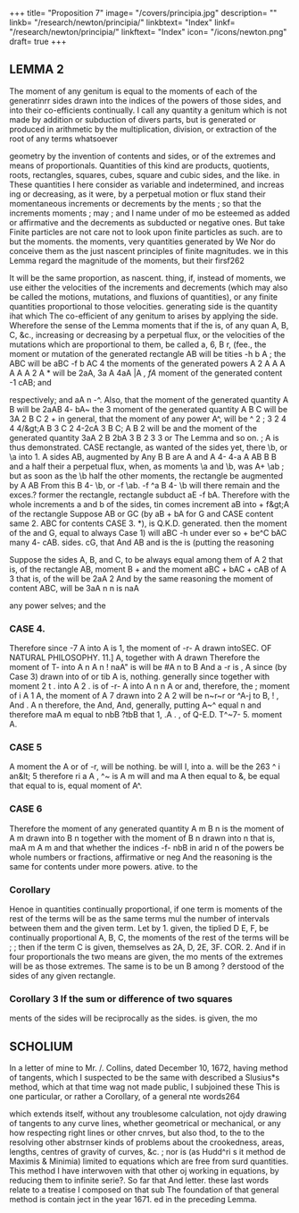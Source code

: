 +++
title= "Proposition 7"
image= "/covers/principia.jpg"
description= ""
linkb= "/research/newton/principia/"
linkbtext= "Index"
linkf= "/research/newton/principia/"
linkftext= "Index"
icon= "/icons/newton.png"
draft= true
+++

## LEMMA 2

The moment of any genitum is equal to the moments of each of the generatinrr sides drawn into the indices of the powers of those sides, and
into their co-efficients continually.
I call any quantity a genitum which is not made by addition or subduction of divers parts, but is generated or produced in arithmetic by the
multiplication, division, or extraction of the root of any terms whatsoever

geometry by the invention of contents and sides, or of the extremes and
means of proportionals. Quantities of this kind are products, quotients,
roots, rectangles, squares, cubes, square and cubic sides, and the like.
in
These quantities
I
here consider as variable and indetermined, and increas
ing or decreasing, as it were, by a perpetual motion or flux
stand their momentaneous increments or decrements by the
ments
;
so that the increments
moments
;
may
;
and
I
name
under
of
mo
be esteemed as added or affirmative
and the decrements as subducted or negative
ones.
But take
Finite particles are not
care not to look upon finite particles as such.
are to
but
the
moments.
the
moments,
very quantities generated by
We
Nor do
conceive them as the just nascent principles of finite magnitudes.
we in this Lemma regard the magnitude of the moments, but their firsf262

It will be the same proportion, as nascent.
thing, if, instead of moments,
we use either the velocities of the increments and decrements (which may
also be called the motions, mutations, and fluxions of
quantities), or any
finite quantities proportional to those velocities.
generating side is the quantity
ihat
which
The
co-efficient of
any
genitum to
arises by applying the
side.
Wherefore the sense of the
Lemma
moments
that if the
is,
of
any quan
A, B, C, &c., increasing or decreasing by a perpetual flux, or the
velocities of the mutations which are proportional to them, be called a, 6,
B
r, (fee., the moment or mutation of the generated rectangle AB will be
tities
-h b
A
;
the
ABC will be aBC -f b AC 4
the moments of the generated powers A 2 A
A A A A
A 2 A * will be 2aA, 3a A 4aA |A
*, fA*
moment
of the generated content
-1
cAB; and

respectively; and
aA n -^. Also,
that the moment of the generated quantity A B will be 2aAB 4- bA~ the
3
moment of the generated quantity A B C will be 3A 2 B C 2 +
in general, that the
moment
of any
power A^,
will be
^
2
;
3
2
4
4
4/&amp;gt;A
B 3 C 2 4-2cA 3 B C;
A B
2
will be
and the moment of the generated quantity
3aA 2 B
2bA 3 B
2
3
3
or
The Lemma
and so on.
;
A
is
thus demonstrated.
CASE
rectangle, as
wanted of the sides
yet, there
\b, or
\a into
1.
A
sides
AB, augmented by
Any
B
B are
A and
A 4- 4-a
A
AB
B
B
and
a
half their
a perpetual flux, when, as
moments \a and
\b,
was
A+
\ab ; but as soon as the
\b
half
the
other
moments, the rectangle be
augmented by
A
AB
From this
B 4- \b, or
-f \ab.
-f ^a B 4- \b
will
there
remain
and
the exces.?
former
the
rectangle,
rectangle subduct
aE -f bA. Therefore with the whole increments a and b of the sides, tin
comes
increment
aB
into
+
f&amp;gt;A
of the rectangle
Suppose AB
or GC (by
aB + bA for G and
CASE
content
same
2.
ABC
for contents
CASE
3.
*),
is
Q.K.D.
generated.
then
the moment of the
and
G,
equal to
always
Case 1) will
aBC
-h
under ever so
+
be^C
bAC
many
4-
cAB.
sides.
cG, that
And
AB and
is the
is
(putting
the reasoning

Suppose the sides A, B, and C, to be always equal among them
of A 2 that is, of the rectangle AB,
moment B +
and the moment aBC + bAC + cAB of A 3 that is, of the
will be 2aA
2
And by the same reasoning the moment of
content ABC, will be 3aA
n
n
is naA

any power
selves; and the

### CASE 4.

Therefore since
-7
A
into
A
is 1,
the
moment
of
-r-
A
drawn
intoSEC.
OF NATURAL PHILOSOPHY.
11.]
A, together with
A
drawn
Therefore the moment of
T- into
A n
A n
!
naA&quot;
is
will be
#A
n
to B
And
a
-r
is
,
A
since
(by Case 3)
drawn into
of
or
tib
A
is,
nothing.
generally since
together with
moment
2
t
.
into
A
2
.
is
of
-r-
A
into
A n
n
A
or
and, therefore, the
;
moment
of
i
A 1
A, the moment of
A 7
drawn
into
2 A 2
will be n~r~r or
^A-j
to B,
!
,
And
.
A n
therefore, the
And,
And, generally, putting A~^ equal
n
and therefore maA m
equal to nbB
?tbB
that
1,
.A
.
,
of
Q-E.D.
T^~7-
5.
moment
A.


### CASE 5
A
moment
the
A
or of
-r,
will be nothing.
be
will
I,
into a. will be the
263
^
i
an&amp;lt;
5
therefore
ri
a A
,
^~
is
A m will
and ma A
then
equal to
&,
be equal
that
equal to
is,
equal
moment of A^.

### CASE 6

Therefore the moment of any generated quantity A m B n is the moment of A m drawn into B n together with the moment of B n drawn into
n
that is, maA m
A m and that whether the indices
-f- nbB
in arid n of the powers be whole numbers or fractions, affirmative or neg
And the reasoning is the same for contents under more powers.
ative.
to the


### Corollary 

Henoe in quantities continually proportional, if one term is
moments of the rest of the terms will be as the same terms mul
the
number of intervals between them and the given term. Let
by
1.
given, the
tiplied
D
E, F, be continually proportional
A, B, C,
the moments of the rest of the terms will be
;
;
then
if the
term
C
is
given,
themselves as
2A,
D, 2E, 3F.
COR. 2. And if in four proportionals the two means are given, the mo
ments of the extremes will be as those extremes. The same is to be un
B
among
?
derstood of the sides of any given rectangle.

### Corollary 3 If the sum or difference of two squares
ments of the sides will be reciprocally as the sides.
is
given, the
mo

## SCHOLIUM

In a letter of mine to Mr. /. Collins, dated December 10, 1672, having
method of tangents, which I suspected to be the same with
described a
Slusius*s method, which at that time wag not made public, I subjoined these
This is one particular, or rather a Corollary, of a general nte
words264


which extends
itself, without any troublesome calculation, not ojdy
drawing of tangents to any curve lines, whether geometrical or
mechanical, or any how respecting right lines or other cnrves, but also
thod,
to the
to the
resolving other abstrnser kinds of problems about the crookedness,
areas, lengths, centres of gravity of curves, &c.
;
nor is
(as Hudd^ri s
it
method de Maximis & Minimia) limited to equations which are free from
surd quantities. This method I have interwoven with that other oj
working in equations, by reducing them to infinite serie?. So far that
And
letter.
these last words relate to a treatise I composed on that sub
The foundation of that general method is contain
ject in the year 1671.
ed in the preceding
Lemma.